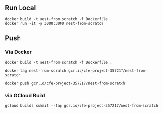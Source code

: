 ## Run Local

```
docker build -t nest-from-scratch -f Dockerfile .
docker run -it -p 3000:3000 nest-from-scratch

```

## Push
### Via Docker
```
docker build -t nest-from-scratch -f Dockerfile .

docker tag nest-from-scratch gcr.io/cfe-project-357217/nest-from-scratch

docker push gcr.io/cfe-project-357217/nest-from-scratch

```

### via GCloud Build

```
gcloud builds submit --tag gcr.io/cfe-project-357217/nest-from-scratch

```
